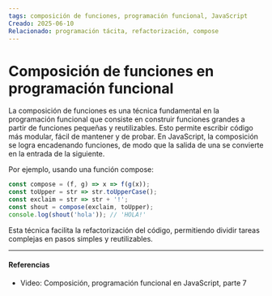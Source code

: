 ```yaml
---
tags: composición de funciones, programación funcional, JavaScript
Creado: 2025-06-10
Relacionado: programación tácita, refactorización, compose
---
```


# Composición de funciones en programación funcional

La composición de funciones es una técnica fundamental en la programación funcional que consiste en construir funciones grandes a partir de funciones pequeñas y reutilizables. Esto permite escribir código más modular, fácil de mantener y de probar. En JavaScript, la composición se logra encadenando funciones, de modo que la salida de una se convierte en la entrada de la siguiente.

Por ejemplo, usando una función compose:

```js
const compose = (f, g) => x => f(g(x));
const toUpper = str => str.toUpperCase();
const exclaim = str => str + '!';
const shout = compose(exclaim, toUpper);
console.log(shout('hola')); // 'HOLA!'
```

Esta técnica facilita la refactorización del código, permitiendo dividir tareas complejas en pasos simples y reutilizables.

---
#### Referencias
- Video: Composición, programación funcional en JavaScript, parte 7 